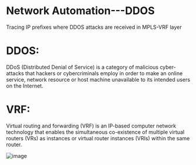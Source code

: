# Network Automation---DDOS
Tracing IP prefixes where DDOS attacks are received in MPLS-VRF layer


# DDOS:
DDoS (Distributed Denial of Service) is a category of malicious cyber-attacks that hackers or cybercriminals employ in order to make an online service, network resource or host machine unavailable to its intended users on the Internet.

# VRF:
Virtual routing and forwarding (VRF) is an IP-based computer network technology that enables the simultaneous co-existence of multiple virtual routers (VRs) as instances or virtual router instances (VRIs) within the same router.

![image](https://user-images.githubusercontent.com/96883175/149628676-8243aea7-9425-40e6-975c-b4cff68ad8ef.png)

